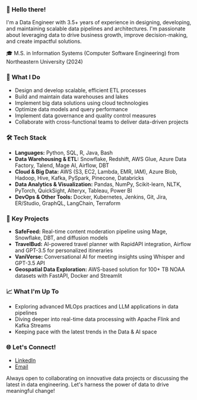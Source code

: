 ### 👋 **Hello there!**

I'm a Data Engineer with 3.5+ years of experience in designing, developing, and maintaining scalable data pipelines and architectures. I'm passionate about leveraging data to drive business growth, improve decision-making, and create impactful solutions.

🎓 M.S. in Information Systems (Computer Software Engineering) from Northeastern University (2024)

### 🚀 **What I Do**
- Design and develop scalable, efficient ETL processes
- Build and maintain data warehouses and lakes
- Implement big data solutions using cloud technologies
- Optimize data models and query performance
- Implement data governance and quality control measures
- Collaborate with cross-functional teams to deliver data-driven projects

### 🛠️ **Tech Stack**

- **Languages:** Python, SQL, R, Java, Bash
- **Data Warehousing & ETL:** Snowflake, Redshift, AWS Glue, Azure Data Factory, Talend, Mage AI, Airflow, DBT
- **Cloud & Big Data:** AWS (S3, EC2, Lambda, EMR, IAM), Azure Blob, Hadoop, Hive, Kafka, PySpark, Pinecone, Databricks
- **Data Analytics & Visualization:** Pandas, NumPy, Scikit-learn, NLTK, PyTorch, QuickSight, Alteryx, Tableau, Power BI
- **DevOps & Other Tools:** Docker, Kubernetes, Jenkins, Git, Jira, ER/Studio, GraphQL, LangChain, Terraform

### 🚀 **Key Projects**

- **SafeFeed:** Real-time content moderation pipeline using Mage, Snowflake, DBT, and diffusion models
- **TravelBud:** AI-powered travel planner with RapidAPI integration, Airflow and GPT-3.5 for personalized itineraries
- **VaniVerse:** Conversational AI for meeting insights using Whisper and GPT-3.5 API
- **Geospatial Data Exploration:** AWS-based solution for 100+ TB NOAA datasets with FastAPI, Docker and Streamlit

### 📈 **What I'm Up To**

- Exploring advanced MLOps practices and LLM applications in data pipelines
- Diving deeper into real-time data processing with Apache Flink and Kafka Streams
- Keeping pace with the latest trends in the Data & AI space

### 🌐 **Let's Connect!**

- [LinkedIn](https://www.linkedin.com/in/p-nishanth)
- [Email](mailto:nishanth.prasath@outlook.com)

Always open to collaborating on innovative data projects or discussing the latest in data engineering. Let's harness the power of data to drive meaningful change!

<!--
### 👋 **Hello there!**

I'm a Data Engineer with a passion for harnessing the power of data to drive meaningful insights and impactful solutions. With over 3.5 years of experience, I specialize in designing, developing, and maintaining end-to-end data pipelines and architectures, empowering businesses to make effective, data-driven decisions.

I see data as more than just numbers – it's a powerful force that can unlock a world of possibilities and make a significant difference. I'm continually on the lookout for opportunities to contribute to data-centric projects that tackle real-world challenges and create a positive impact.

Currently pursuing a Master of Science in Information Systems at Northeastern University to further expand my knowledge and stay at the forefront of the ever-evolving data landscape. I'm also delving deeper into advanced concepts in data engineering and machine learning, keeping pace with the latest trends in the Data & AI space.

### 🛠️ **Tech Stack**

- **Programming Languages:** Python, SQL (MySQL, PostgreSQL, SQL Server, MongoDB), R, Java, Bash
- **Data Warehousing & ETL:** Snowflake, Redshift, AWS Glue, Azure Data Factory, Talend, Prefect, Airflow, DBT
- **Cloud & Big Data Technologies:** AWS (S3, EC2, Lambda), Azure Blob, Hadoop, Hive, Kafka, Spark, Databricks
- **Data Analytics & Visualization:** Pandas, NumPy, Scikit-learn, NLTK, PyTorch, Matplotlib, Alteryx, Tableau, Power BI
- **DevOps & Other Tools:** Docker, Kubernetes, Jenkins, Git, Jira, ER/Studio, LlamaIndex, LangChain, Terraform

### 🎉 **Fun Fact**

When I'm not deep-diving into data, you can find me brewing the perfect cup of coffee, capturing stunning landscapes through my lens, or planning my next travel adventure.

### 🔗 **Let's Connect!**

Feel free to explore my projects, check out my [LinkedIn](https://www.linkedin.com/in/p-nishanth) profile, or reach out to me if you have any questions or would like to collaborate on data-driven projects.

I am eager to connect with other data enthusiasts, learn from the community, and contribute to impactful data engineering and analytics projects. Together, we can harness the transformative power of data and drive meaningful change! 🚀
-->
<!--
# Hi there, I'm Nishanth Prasath! 👋

I'm a Software Engineer with a passion for data engineering and analytics. With over 3.5 years of experience, I've honed my skills in designing, developing, and maintaining end-to-end data pipelines and architectures. I believe that data is more than just numbers – it's a transformative force that can unlock a world of possibilities and make a significant impact.

I'm currently pursuing a Master of Science in Information Systems at Northeastern University to further expand my knowledge and stay at the forefront of the ever-evolving data landscape.

## 🛠️ Tech Stack

- **Programming Languages:** Python, SQL (MySQL, PostgreSQL, SQL Server, MongoDB), R, Java, Bash
- **Data Warehousing & ETL:** Snowflake, Redshift, AWS Glue, Azure Data Factory, Talend, Prefect, Airflow, DBT
- **Cloud & Big Data Technologies:** AWS (S3, EC2, Lambda), Azure Blob, Hadoop, Hive, Kafka, Spark, Databricks
- **Data Analytics & Visualization:** Pandas, NumPy, Scikit-learn, NLTK, PyTorch, Matplotlib, Alteryx, Tableau, Power BI
- **DevOps & Other Tools:** Docker, Kubernetes, Jenkins, Git, Jira, ER/Studio, LlamaIndex, LangChain, Terraform

## 🌱 What I'm Learning 

I'm currently diving deeper into advanced concepts in data engineering and machine learning, and keeping up with the latest trends in the Data & AI space.

## 📫 Reach Out!

I'm always on the lookout for exciting projects that leverage data-driven solutions to tackle real-world challenges. Feel free to connect with me or discuss potential collaborations. You can reach me at prasath.n@northeastern.edu or on [LinkedIn](https://www.linkedin.com/in/p-nishanth). Let's innovate together!

-->
<!--
### Hi there 👋

**NishanthPrasath/NishanthPrasath** is a ✨ _special_ ✨ repository because its `README.md` (this file) appears on your GitHub profile.

Here are some ideas to get you started:

- 🔭 I’m currently working on ...
- 🌱 I’m currently learning ...
- 👯 I’m looking to collaborate on ...
- 🤔 I’m looking for help with ...
- 💬 Ask me about ...
- 📫 How to reach me: ...
- 😄 Pronouns: ...
- ⚡ Fun fact: ...

## 👯 Let's Collaborate!

I'm always on the lookout for exciting projects that leverage data-driven solutions to tackle real-world challenges. Let's innovate together!

## 📄 Check Out My Resume

Curious about my professional journey? You can find my detailed resume [here](https://drive.google.com/file/d/1A2j9BZnDvZi9Jl2F5mAvWdReX9D0IbZD/view?usp=sharing).
-->
